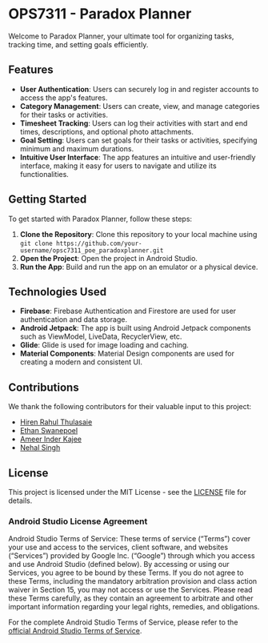 # OPS7311 - Paradox Planner

Welcome to Paradox Planner, your ultimate tool for organizing tasks, tracking time, and setting goals efficiently.

## Features

- **User Authentication**: Users can securely log in and register accounts to access the app's features.
- **Category Management**: Users can create, view, and manage categories for their tasks or activities.
- **Timesheet Tracking**: Users can log their activities with start and end times, descriptions, and optional photo attachments.
- **Goal Setting**: Users can set goals for their tasks or activities, specifying minimum and maximum durations.
- **Intuitive User Interface**: The app features an intuitive and user-friendly interface, making it easy for users to navigate and utilize its functionalities.

## Getting Started

To get started with Paradox Planner, follow these steps:

1. **Clone the Repository**: Clone this repository to your local machine using `git clone https://github.com/your-username/opsc7311_poe_paradoxplanner.git`
2. **Open the Project**: Open the project in Android Studio.
3. **Run the App**: Build and run the app on an emulator or a physical device.

## Technologies Used

- **Firebase**: Firebase Authentication and Firestore are used for user authentication and data storage.
- **Android Jetpack**: The app is built using Android Jetpack components such as ViewModel, LiveData, RecyclerView, etc.
- **Glide**: Glide is used for image loading and caching.
- **Material Components**: Material Design components are used for creating a modern and consistent UI.

## Contributions

We thank the following contributors for their valuable input to this project:

- [Hiren Rahul Thulasaie](https://github.com/Hirenr12)
- [Ethan Swanepoel](https://github.com/ethanswanepoel)
- [Ameer Inder Kajee](https://github.com/ameerik)
- [Nehal Singh](https://github.com/nehal219)



## License

This project is licensed under the MIT License - see the [LICENSE](LICENSE) file for details.

### Android Studio License Agreement

Android Studio Terms of Service: These terms of service (“Terms”) cover your use and access to the services, client software, and websites (“Services”) provided by Google Inc. (“Google”) through which you access and use Android Studio (defined below). By accessing or using our Services, you agree to be bound by these Terms. If you do not agree to these Terms, including the mandatory arbitration provision and class action waiver in Section 15, you may not access or use the Services. Please read these Terms carefully, as they contain an agreement to arbitrate and other important information regarding your legal rights, remedies, and obligations.

For the complete Android Studio Terms of Service, please refer to the [official Android Studio Terms of Service](https://developer.android.com/studio/terms).

